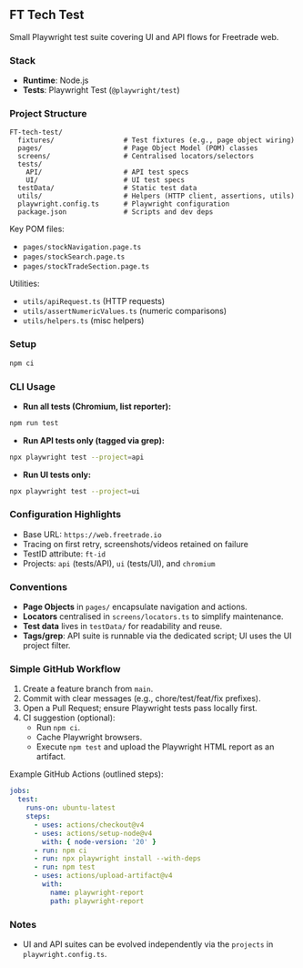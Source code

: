 ## FT Tech Test

Small Playwright test suite covering UI and API flows for Freetrade web.

### Stack
- **Runtime**: Node.js
- **Tests**: Playwright Test (`@playwright/test`)

### Project Structure
```
FT-tech-test/
  fixtures/                 # Test fixtures (e.g., page object wiring)
  pages/                    # Page Object Model (POM) classes
  screens/                  # Centralised locators/selectors
  tests/
    API/                    # API test specs
    UI/                     # UI test specs
  testData/                 # Static test data
  utils/                    # Helpers (HTTP client, assertions, utils)
  playwright.config.ts      # Playwright configuration
  package.json              # Scripts and dev deps
```

Key POM files:
- `pages/stockNavigation.page.ts`
- `pages/stockSearch.page.ts`
- `pages/stockTradeSection.page.ts`

Utilities:
- `utils/apiRequest.ts` (HTTP requests)
- `utils/assertNumericValues.ts` (numeric comparisons)
- `utils/helpers.ts` (misc helpers)

### Setup
```bash
npm ci
```

### CLI Usage
- **Run all tests (Chromium, list reporter):**
```bash
npm run test
```

- **Run API tests only (tagged via grep):**
```bash
npx playwright test --project=api
```

- **Run UI tests only:**
```bash
npx playwright test --project=ui
```

### Configuration Highlights
- Base URL: `https://web.freetrade.io`
- Tracing on first retry, screenshots/videos retained on failure
- TestID attribute: `ft-id`
- Projects: `api` (tests/API), `ui` (tests/UI), and `chromium`

### Conventions
- **Page Objects** in `pages/` encapsulate navigation and actions.
- **Locators** centralised in `screens/locators.ts` to simplify maintenance.
- **Test data** lives in `testData/` for readability and reuse.
- **Tags/grep**: API suite is runnable via the dedicated script; UI uses the UI project filter.

### Simple GitHub Workflow
1. Create a feature branch from `main`.
2. Commit with clear messages (e.g., chore/test/feat/fix prefixes).
3. Open a Pull Request; ensure Playwright tests pass locally first.
4. CI suggestion (optional):
   - Run `npm ci`.
   - Cache Playwright browsers.
   - Execute `npm test` and upload the Playwright HTML report as an artifact.

Example GitHub Actions (outlined steps):
```yaml
jobs:
  test:
    runs-on: ubuntu-latest
    steps:
      - uses: actions/checkout@v4
      - uses: actions/setup-node@v4
        with: { node-version: '20' }
      - run: npm ci
      - run: npx playwright install --with-deps
      - run: npm test
      - uses: actions/upload-artifact@v4
        with:
          name: playwright-report
          path: playwright-report
```

### Notes
- UI and API suites can be evolved independently via the `projects` in `playwright.config.ts`.


